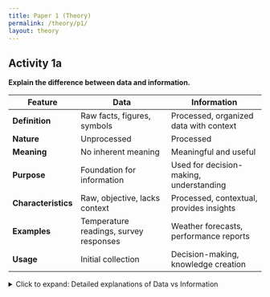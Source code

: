 ```yaml
---
title: Paper 1 (Theory)
permalink: /theory/p1/
layout: theory
---
```


## Activity 1a

**Explain the difference between data and information.**

| Feature             | Data                                   | Information                              |
| ------------------- | -------------------------------------- | ---------------------------------------- |
| **Definition**      | Raw facts, figures, symbols            | Processed, organized data with context   |
| **Nature**          | Unprocessed                            | Processed                                |
| **Meaning**         | No inherent meaning                    | Meaningful and useful                    |
| **Purpose**         | Foundation for information             | Used for decision-making, understanding  |
| **Characteristics** | Raw, objective, lacks context          | Processed, contextual, provides insights |
| **Examples**        | Temperature readings, survey responses | Weather forecasts, performance reports   |
| **Usage**           | Initial collection                     | Decision-making, knowledge creation      |

<details>
<summary>Click to expand: Detailed explanations of Data vs Information</summary>

<h3>Data:</h3>
<ul>
  <li>
    <strong>Definition:</strong> Data refers to raw facts, figures, or symbols that have no meaning by themselves. It is typically in the form of numbers, text, images, sounds, etc.
  </li>
  <li>
    <strong>Characteristics:</strong>
    <ul>
      <li><strong>Raw:</strong> Data is unprocessed and lacks context or interpretation.</li>
      <li><strong>Objective:</strong> It is objective and does not imply any meaning or relevance on its own.</li>
      <li><strong>Examples:</strong> Examples of data include temperature readings, student IDs, survey responses in their raw form.</li>
    </ul>
  </li>
</ul>

<h3>Information:</h3>
<ul>
  <li>
    <strong>Definition:</strong> Information is data that has been processed, organized, structured, or presented in a given context to make it meaningful, useful, and relevant.
  </li>
  <li>
    <strong>Characteristics:</strong>
    <ul>
      <li><strong>Processed:</strong> Information results from the processing or analysis of data to extract meaning.</li>
      <li><strong>Contextual:</strong> It is contextual and provides insights or knowledge that can be used for decision-making.</li>
      <li><strong>Examples:</strong> Examples of information include weather forecasts derived from temperature data, student performance reports generated from student IDs and grades, conclusions drawn from survey responses.</li>
    </ul>
  </li>
</ul>

<h3>Key Differences:</h3>
<ul>
  <li><strong>Nature:</strong> Data is raw and unprocessed, while information is processed and meaningful.</li>
  <li><strong>Purpose:</strong> Data is collected without any specific purpose initially, whereas information is processed data intended to be useful.</li>
  <li><strong>Context:</strong> Data lacks context and needs interpretation, whereas information is contextualized and ready for use in decision-making or understanding.</li>
  <li><strong>Usage:</strong> Data serves as the foundation for generating information, which in turn helps in making informed decisions.</li>
</ul>

</details>
